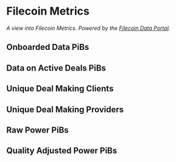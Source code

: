 # Filecoin Metrics

_A view into Filecoin Metrics. Powered by the [Filecoin Data Portal](https://github.com/davidgasquez/filecoin-data-portal/)._

<div class="grid grid-cols-2">

  <div class="card">
    <h2> Onboarded Data PiBs </h2>
  </div>

  <div class="card">
    <h2> Data on Active Deals PiBs </h2>
  </div>

  <div class="card">
    <h2> Unique Deal Making Clients </h2>
  </div>

  <div class="card">
    <h2> Unique Deal Making Providers </h2>
  </div>

  <div class="card">
    <h2> Raw Power PiBs </h2>
  </div>
  <div class="card">
    <h2> Quality Adjusted Power PiBs </h2>
  </div>

</div>
